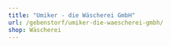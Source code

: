```yaml
---
title: "Umiker - die Wäscherei GmbH"
url: /gebenstorf/umiker-die-waescherei-gmbh/
shop: Wäscherei
---
```

